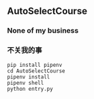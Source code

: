 ## AutoSelectCourse
### None of my business
### 不关我的事
```shell
pip install pipenv
cd AutoSelectCourse
pipenv install
pipenv shell
python entry.py
```
